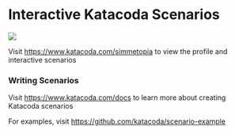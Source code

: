 # Interactive Katacoda Scenarios

[![](http://shields.katacoda.com/katacoda/simmetopia/count.svg)](https://www.katacoda.com/simmetopia "Get your profile on Katacoda.com")

Visit https://www.katacoda.com/simmetopia to view the profile and interactive scenarios

### Writing Scenarios
Visit https://www.katacoda.com/docs to learn more about creating Katacoda scenarios

For examples, visit https://github.com/katacoda/scenario-example
